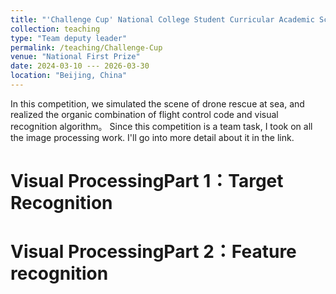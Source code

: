 ```yaml
---
title: "'Challenge Cup' National College Student Curricular Academic Science and Technology Works Competition"
collection: teaching
type: "Team deputy leader"
permalink: /teaching/Challenge-Cup
venue: "National First Prize"
date: 2024-03-10 --- 2026-03-30
location: "Beijing, China"
---
```


In this competition, we simulated the scene of drone rescue at sea, and realized the organic combination of flight control code and visual recognition algorithm。
Since this competition is a team task, I took on all the image processing work. I'll go into more detail about it in the link.

Visual ProcessingPart 1：Target Recognition
======

Visual ProcessingPart 2：Feature recognition
======
